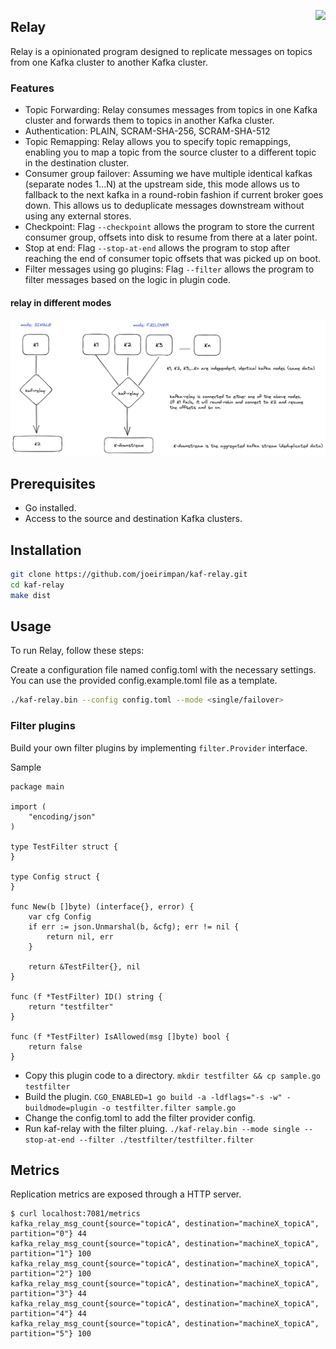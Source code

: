 <a href="https://zerodha.tech"><img src="https://zerodha.tech/static/images/github-badge.svg" align="right" /></a>
## Relay

Relay is a opinionated program designed to replicate messages on topics from one Kafka cluster to another Kafka cluster.

### Features

* Topic Forwarding: Relay consumes messages from topics in one Kafka cluster and forwards them to topics in another Kafka cluster.
* Authentication: PLAIN, SCRAM-SHA-256, SCRAM-SHA-512
* Topic Remapping: Relay allows you to specify topic remappings, enabling you to map a topic from the source cluster to a different topic in the destination cluster.
* Consumer group failover: Assuming we have multiple identical kafkas (separate nodes 1...N) at the upstream side, this mode allows us to fallback to the next kafka in a round-robin fashion if current broker goes down. This allows us to deduplicate messages downstream without using any external stores.
* Checkpoint: Flag `--checkpoint` allows the program to store the current consumer group, offsets into disk to resume from there at a later point.
* Stop at end: Flag `--stop-at-end` allows the program to stop after reaching the end of consumer topic offsets that was picked up on boot.
* Filter messages using go plugins: Flag `--filter` allows the program to filter messages based on the logic in plugin code.

#### relay in different modes

![image](./screenshots/relay.png)

## Prerequisites

* Go installed.
* Access to the source and destination Kafka clusters.

## Installation

```bash
git clone https://github.com/joeirimpan/kaf-relay.git
cd kaf-relay
make dist
```

## Usage

To run Relay, follow these steps:

Create a configuration file named config.toml with the necessary settings. You can use the provided config.example.toml file as a template.

```bash
./kaf-relay.bin --config config.toml --mode <single/failover>
```

### Filter plugins

Build your own filter plugins by implementing `filter.Provider` interface.

Sample
```golang
package main

import (
	"encoding/json"
)

type TestFilter struct {
}

type Config struct {
}

func New(b []byte) (interface{}, error) {
	var cfg Config
	if err := json.Unmarshal(b, &cfg); err != nil {
		return nil, err
	}

	return &TestFilter{}, nil
}

func (f *TestFilter) ID() string {
	return "testfilter"
}

func (f *TestFilter) IsAllowed(msg []byte) bool {
	return false
}
```
* Copy this plugin code to a directory. `mkdir testfilter && cp sample.go testfilter`
* Build the plugin. `CGO_ENABLED=1 go build -a -ldflags="-s -w" -buildmode=plugin -o testfilter.filter sample.go`
* Change the config.toml to add the filter provider config.
* Run kaf-relay with the filter pluing. `./kaf-relay.bin --mode single --stop-at-end --filter ./testfilter/testfilter.filter`

## Metrics

Replication metrics are exposed through a HTTP server.

```
$ curl localhost:7081/metrics
kafka_relay_msg_count{source="topicA", destination="machineX_topicA", partition="0"} 44
kafka_relay_msg_count{source="topicA", destination="machineX_topicA", partition="1"} 100
kafka_relay_msg_count{source="topicA", destination="machineX_topicA", partition="2"} 100
kafka_relay_msg_count{source="topicA", destination="machineX_topicA", partition="3"} 44
kafka_relay_msg_count{source="topicA", destination="machineX_topicA", partition="4"} 44
kafka_relay_msg_count{source="topicA", destination="machineX_topicA", partition="5"} 100
```